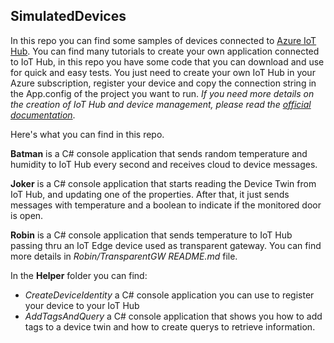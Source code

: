 ## SimulatedDevices ##

In this repo you can find some samples of devices connected to [Azure IoT Hub](https://docs.microsoft.com/en-us/azure/iot-hub/iot-hub-what-is-azure-iot). You can find many tutorials to create your own application connected to IoT Hub, in this repo you have some code that you can download and use for quick and easy tests. You just need to create your own IoT Hub in your Azure subscription, register your device and copy the connection string in the App.config of the project you want to run. *If you need more details on the creation of IoT Hub and device management, please read the [official documentation](https://docs.microsoft.com/en-us/azure/iot-hub/iot-hub-how-to)*. 

Here's what you can find in this repo.

**Batman** is a C# console application that sends random temperature and humidity to IoT Hub every second and receives cloud to device messages.

**Joker** is a C# console application that starts reading the Device Twin from IoT Hub, and updating one of the properties. After that, it just sends messages with temperature and a boolean to indicate if the monitored door is open.

**Robin** is a C# console application that sends temperature to IoT Hub passing thru an IoT Edge device used as transparent gateway. You can find more details in *Robin/TransparentGW README.md* file.

In the **Helper** folder you can find:
- *CreateDeviceIdentity* a C# console application you can use to register your device to your IoT Hub
- *AddTagsAndQuery* a C# console application that shows you how to add tags to a device twin and how to create querys to retrieve information.